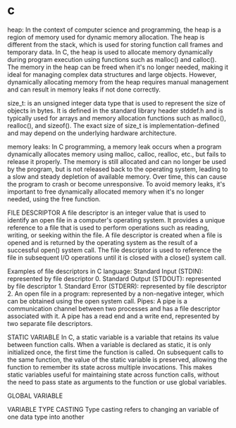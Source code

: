 # c

heap: In the context of computer science and programming, the heap is a region of memory used for dynamic memory allocation. 
The heap is different from the stack, which is used for storing function call frames and temporary data. 
In C, the heap is used to allocate memory dynamically during program execution using functions such as malloc() and calloc(). 
The memory in the heap can be freed when it's no longer needed, making it ideal for managing complex data structures and large objects. 
However, dynamically allocating memory from the heap requires manual management and can result in memory leaks if not done correctly.

size_t: is an unsigned integer data type that is used to represent the size of objects in bytes. 
It is defined in the standard library header stddef.h and is typically used for arrays and memory allocation functions such as malloc(), realloc(), and sizeof(). 
The exact size of size_t is implementation-defined and may depend on the underlying hardware architecture.

memory leaks: In C programming, a memory leak occurs when a program dynamically allocates memory using malloc, calloc, realloc, etc., but fails to release it properly. 
The memory is still allocated and can no longer be used by the program, but is not released back to the operating system, 
leading to a slow and steady depletion of available memory. 
Over time, this can cause the program to crash or become unresponsive. 
To avoid memory leaks, it's important to free dynamically allocated memory when it's no longer needed, using the free function.

FILE DESCRIPTOR
A file descriptor is an integer value that is used to identify an open file in a computer's operating system. 
It provides a unique reference to a file that is used to perform operations such as reading, writing, or seeking within the file. 
A file descriptor is created when a file is opened and is returned by the operating system as the result of a successful open() system call. 
The file descriptor is used to reference the file in subsequent I/O operations until it is closed with a close() system call.

Examples of file descriptors in C language:
Standard Input (STDIN): represented by file descriptor 0.
Standard Output (STDOUT): represented by file descriptor 1.
Standard Error (STDERR): represented by file descriptor 2.
An open file in a program: represented by a non-negative integer, which can be obtained using the open system call.
Pipes: A pipe is a communication channel between two processes and has a file descriptor associated with it. A pipe has a read end and a write end, represented by two separate file descriptors.

STATIC VARIABLE
In C, a static variable is a variable that retains its value between function calls. 
When a variable is declared as static, it is only initialized once, the first time the function is called. 
On subsequent calls to the same function, the value of the static variable is preserved, allowing the function to remember its state across multiple invocations. 
This makes static variables useful for maintaining state across function calls, without the need to pass state as arguments to the function or use global variables.

GLOBAL VARIABLE

VARIABLE TYPE CASTING
Type casting refers to changing an variable of one data type into another

